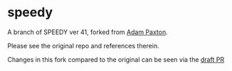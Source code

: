 # speedy
A branch of SPEEDY ver 41, forked from [Adam Paxton](https://github.com/eapax/speedy).

Please see the original repo and references therein. 

Changes in this fork compared to the original can be seen via the [draft PR](https://github.com/eapax/speedy/pull/1/files)

